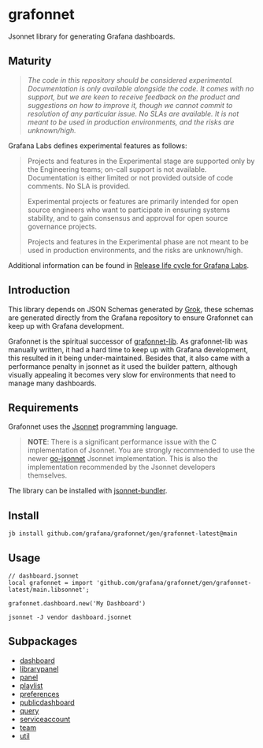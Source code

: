 # grafonnet



Jsonnet library for generating Grafana dashboards.

## Maturity

> _The code in this repository should be considered experimental. Documentation is only
> available alongside the code. It comes with no support, but we are keen to receive
> feedback on the product and suggestions on how to improve it, though we cannot commit to
> resolution of any particular issue. No SLAs are available. It is not meant to be used in
> production environments, and the risks are unknown/high._

Grafana Labs defines experimental features as follows:

> Projects and features in the Experimental stage are supported only by the Engineering
> teams; on-call support is not available. Documentation is either limited or not provided
> outside of code comments. No SLA is provided.
>
> Experimental projects or features are primarily intended for open source engineers who
> want to participate in ensuring systems stability, and to gain consensus and approval
> for open source governance projects.
>
> Projects and features in the Experimental phase are not meant to be used in production
> environments, and the risks are unknown/high.

Additional information can be found in [Release life cycle for Grafana Labs](https://grafana.com/docs/release-life-cycle/).

## Introduction

This library depends on JSON Schemas generated by [Grok](https://github.com/grafana/grok),
these schemas are generated directly from the Grafana repository to ensure Grafonnet can
keep up with Grafana development.

Grafonnet is the spiritual successor of [grafonnet-lib](https://github.com/grafana/grafonnet-lib).
As grafonnet-lib was manually written, it had a hard time to keep up with Grafana
development, this resulted in it being under-maintained. Besides that, it also came with
a performance penalty in jsonnet as it used the builder pattern, although visually
appealing it becomes very slow for environments that need to manage many dashboards.

## Requirements

Grafonnet uses the [Jsonnet](https://jsonnet.org/) programming language.

> **NOTE**: There is a significant performance issue with the C implementation of Jsonnet. You are strongly
recommended to use the newer [go-jsonnet](https://github.com/google/go-jsonnet) Jsonnet implementation.
This is also the implementation recommended by the Jsonnet developers themselves.

The library can be installed with [jsonnet-bundler](https://github.com/jsonnet-bundler/jsonnet-bundler/).

## Install

```console
jb install github.com/grafana/grafonnet/gen/grafonnet-latest@main
```

## Usage

```jsonnet
// dashboard.jsonnet
local grafonnet = import 'github.com/grafana/grafonnet/gen/grafonnet-latest/main.libsonnet';

grafonnet.dashboard.new('My Dashboard')
```

```console
jsonnet -J vendor dashboard.jsonnet
```


## Subpackages

* [dashboard](grafonnet/dashboard.md)
* [librarypanel](grafonnet/librarypanel.md)
* [panel](grafonnet/panel.md)
* [playlist](grafonnet/playlist.md)
* [preferences](grafonnet/preferences.md)
* [publicdashboard](grafonnet/publicdashboard.md)
* [query](grafonnet/query.md)
* [serviceaccount](grafonnet/serviceaccount.md)
* [team](grafonnet/team.md)
* [util](grafonnet/util.md)

